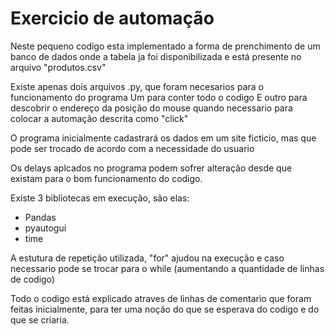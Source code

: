# Exercicio de automação

Neste pequeno codigo esta implementado a forma de prenchimento de um banco de dados onde a tabela ja foi disponibilizada e está presente no arquivo "produtos.csv"

Existe apenas dois arquivos .py, que foram necesarios para o funcionamento do programa
     Um para conter todo o codigo 
     E outro para descobrir o endereço da posição do mouse quando necessario para colocar a automação descrita como "click"

O programa inicialmente cadastrará os dados em um site ficticio, mas que pode ser trocado de acordo com a necessidade do usuario

Os delays aplcados no programa podem sofrer alteração desde que existam para o bom funcionamento do codigo.

Existe 3 bibliotecas em execução, são elas:
  - Pandas
  - pyautogui
  - time

A estutura de repetição utilizada, "for" ajudou na execução e caso necessario pode se trocar para o while (aumentando a quantidade de linhas de codigo)

Todo o codigo está explicado atraves de linhas de comentario que foram feitas inicialmente, para ter uma noção do que se esperava do codigo e do que se criaria.
